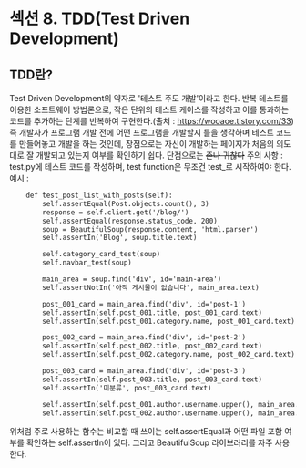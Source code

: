 # 섹션 8. TDD(Test Driven Development)
## TDD란?
Test Driven Development의 약자로 '테스트 주도 개발'이라고 한다. 반복 테스트를 이용한 소프트웨어 방법론으로, 작은 단위의 테스트 케이스를 작성하고 이를 통과하는 코드를 추가하는 단계를 반복하여 구현한다.(출처 : https://wooaoe.tistory.com/33)
즉 개발자가 프로그램 개발 전에 어떤 프로그램을 개발할지 틀을 생각하며 테스트 코드를 만들어놓고 개발을 하는 것인데, 장점으로는 자신이 개발하는 페이지가 처음의 의도대로 잘 개발되고 있는지 여부를 확인하기 쉽다.
단점으로는 ~~존나 귀찮다~~
주의 사항 :
test.py에 테스트 코드를 작성하며, test function은 무조건 test_로 시작하여야 한다.
예시 :
```HTML
    def test_post_list_with_posts(self):
        self.assertEqual(Post.objects.count(), 3)
        response = self.client.get('/blog/')
        self.assertEqual(response.status_code, 200)
        soup = BeautifulSoup(response.content, 'html.parser')
        self.assertIn('Blog', soup.title.text)

        self.category_card_test(soup)
        self.navbar_test(soup)

        main_area = soup.find('div', id='main-area')
        self.assertNotIn('아직 게시물이 없습니다', main_area.text)

        post_001_card = main_area.find('div', id='post-1')
        self.assertIn(self.post_001.title, post_001_card.text)
        self.assertIn(self.post_001.category.name, post_001_card.text)

        post_002_card = main_area.find('div', id='post-2')
        self.assertIn(self.post_002.title, post_002_card.text)
        self.assertIn(self.post_002.category.name, post_002_card.text)

        post_003_card = main_area.find('div', id='post-3')
        self.assertIn(self.post_003.title, post_003_card.text)
        self.assertIn('미분류', post_003_card.text)

        self.assertIn(self.post_001.author.username.upper(), main_area.text)
        self.assertIn(self.post_002.author.username.upper(), main_area.text)
```
위처럼 주로 사용하는 함수는 비교할 때 쓰이는 self.assertEqual과 어떤 파일 포함 여부를 확인하는 self.assertIn이 있다. 그리고 BeautifulSoup 라이브러리를 자주 사용한다.

